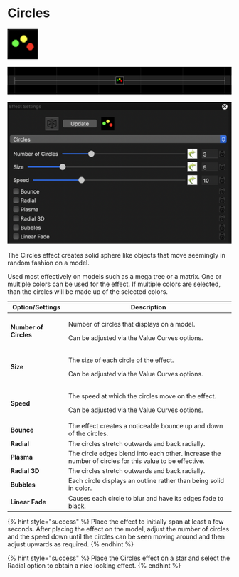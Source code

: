 # Circles

![Icon](<../../.gitbook/assets/image (373) (1).png>)

![Sequencer Grid](<../../.gitbook/assets/image (419) (1).png>)

![](<../../.gitbook/assets/image (205).png>)

The Circles effect creates solid sphere like objects that move seemingly in random fashion on a model.

Used most effectively on models such as a mega tree or a matrix. One or multiple colors can be used for the effect. If multiple colors are selected, than the circles will be made up of the selected colors.

| Option/Settings       | Description                                                                                                    |
| --------------------- | -------------------------------------------------------------------------------------------------------------- |
| **Number of Circles** | <p>Number of circles that displays on a model.</p><p>Can be adjusted via the Value Curves options.</p>         |
| **Size**              | <p>The size of each circle of the effect. </p><p>Can be adjusted via the Value Curves options.</p>             |
| **Speed**             | <p>The speed at which the circles move on the effect. </p><p>Can be adjusted via the Value Curves options.</p> |
| **Bounce**            | The effect creates a noticeable bounce up and down of the circles.                                             |
| **Radial**            | The circles stretch outwards and back radially.                                                                |
| **Plasma**            | The circle edges blend into each other. Increase the number of circles for this value to be effective.         |
| **Radial 3D**         | The circles stretch outwards and back radially.                                                                |
| **Bubbles**           | Each circle displays an outline rather than being solid in color.                                              |
| **Linear Fade**       | Causes each circle to blur and have its edges fade to black.                                                   |

{% hint style="success" %}
Place the effect to initially span at least a few seconds. After placing the effect on the model, adjust the number of circles and the speed down until the circles can be seen moving around and then adjust upwards as required.
{% endhint %}

{% hint style="success" %}
Place the Circles effect on a star and select the Radial option to obtain a nice looking effect.
{% endhint %}
